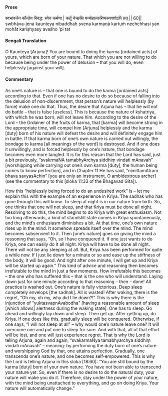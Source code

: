 #### Prose 

स्वभावजेन कौन्तेय निबद्ध: स्वेन कर्मणा |
कर्तुं नेच्छसि यन्मोहात्करिष्यस्यवशोऽपि तत् || 60||
swbhāva-jena kaunteya nibaddhaḥ svena karmaṇā
kartuṁ nechchhasi yan mohāt kariṣhyasy avaśho ’pi tat

 #### Bengali Translation 

O Kaunteya [Arjuna]! You are bound to doing the karma [ordained acts] of yours, which are born of your nature. That which you are not willing to do because being under the power of delusion – that you will do, even helplessly [against your will]. 

 #### Commentary 

As one’s nature is – that one is bound to do the karma [ordained acts] according to that. Even if one has no desire to do so because of falling into the delusion of non-discernment, that person’s nature will helplessly (by force) make one do that. Thus, the desire that Arjuna has – that he will not do battle – that is false [useless]. This is because the nature of kshatriya, with which he was born, will not leave him. According to the desire of the Lord – the Ordainer of the fruits of karma, that [karma] will become strong in the appropriate time, will compel him [Arjuna] helplessly and the karma [duty] born of his nature will defeat the desire and will definitely engage him in battle. If that karma born of one’s own nature is carried out willingly, the bondage to karma [all meanings of the word] is destroyed. And if one does it unwillingly, and is forced helplessly by one’s nature, that bondage becomes even more tangled. It is for this reason that the Lord has said, just a bit previously, “svakrmaNA tamabhyArchya siddhiṃ vindati mAnavah” [worshipping while carrying out one’s own karma [duty], the human being comes to know perfection], and in Chapter 11 He has said, “nimittamAtraṃ bhava savyasAchin” [you are only an instrument, O ambidextrous archer] (see the commentary to this [sloka 11:33 of the Bhagavad Gita]).

How this “helplessly being forced to do an undesired work” is – let me explain this with the example of an experience in Kriya. The sadhak who has gone through this will know. To sleep at night is in our nature from birth. So, one thinks that one will not sleep, and that Kriya must be done all night. Resolving to do this, the mind begins to do Kriya with great enthusiasm. Not too long afterwards, a kind of standstill state comes in Kriya spontaneously, and the mind’s enthusiasm diminishes a bit. At that time, one’s own nature rises up in the mind. It somehow spreads itself over the mind. The mind becomes subservient to it. Then [one’s nature] goes on giving the mind a reasoning that says, “Oh, so I have conquered it. If one just wants to do Kriya, one can easily do it all night. Kriya will have to be done all night. There will not be any sleeping at all. But, Kriya has been performed for quite a while now. If I just lie down for a minute or so and ease up the stiffness of the body, it will be good. And right after one minute, I will get up and Kriya will be started up again.” This kind of advice and reasoning then becomes irrefutable to the mind in just a few moments. How irrefutable this becomes – the one who has suffered this – that is the one who will understand.  Laying down just for one minute according to that reasoning – then – done! All practice is washed out. One’s nature is fully victorious. Deep sleep completely envelops [the sadhak]. All is wasted! After waking, there is the regret, “Oh my, oh my, why did I lie down?!” This is why there is the injunction of “yuktasvapnAvabodha” [having a reasonable amount of sleep [which allows] alertness during the waking state]. One has to sleep. Go ahead and willingly lay down and sleep. Then get up. After getting up, do Kriya. If one does like this, gradually sleep will be conquered. Otherwise, if one says, “I will not sleep at all” – why would one’s nature leave one? It will overcome one and put one to sleep for sure. And with that, all of that effort will be lost, and one will just experience regret. That is why the Lord is telling Arjuna, again and again, “svakarmaNya tamabhyarchya siddhiṃ vindati mAnavah” – meaning: by performing the duty born of one’s nature and worshipping God by that, one attains perfection. Gradually, one transcends one’s nature, and one becomes self-empowered. This is why the Lord is telling Arjuna in this sloka [18:60]: “You are still bound by the karma [duty] born of your own nature. You have not been able to transcend your nature yet. So, even if there is no desire to do the natural duty, your nature will make you do it. Therefore, stay under the power of your nature, with the mind being unattached to everything, and go on doing Kriya. Your nature will automatically change.” 